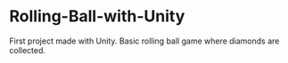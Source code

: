 # Rolling-Ball-with-Unity
First project made with Unity. Basic rolling ball game where diamonds are collected.
